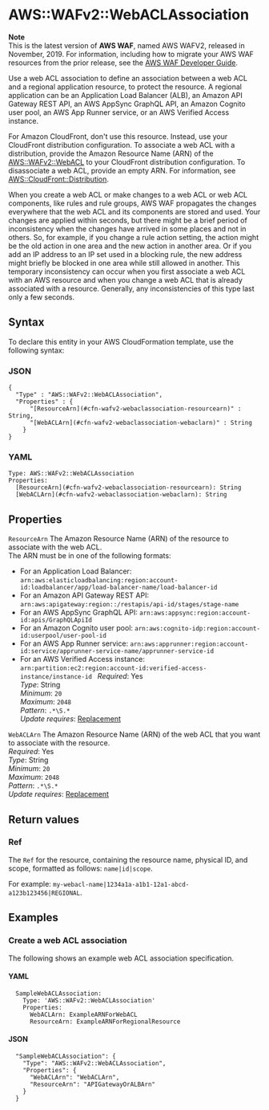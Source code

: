 # AWS::WAFv2::WebACLAssociation<a name="aws-resource-wafv2-webaclassociation"></a>

**Note**  
This is the latest version of **AWS WAF**, named AWS WAFV2, released in November, 2019\. For information, including how to migrate your AWS WAF resources from the prior release, see the [AWS WAF Developer Guide](https://docs.aws.amazon.com/waf/latest/developerguide/waf-chapter.html)\. 

Use a web ACL association to define an association between a web ACL and a regional application resource, to protect the resource\. A regional application can be an Application Load Balancer \(ALB\), an Amazon API Gateway REST API, an AWS AppSync GraphQL API, an Amazon Cognito user pool, an AWS App Runner service, or an AWS Verified Access instance\. 

For Amazon CloudFront, don't use this resource\. Instead, use your CloudFront distribution configuration\. To associate a web ACL with a distribution, provide the Amazon Resource Name \(ARN\) of the [AWS::WAFv2::WebACL](aws-resource-wafv2-webacl.md) to your CloudFront distribution configuration\. To disassociate a web ACL, provide an empty ARN\. For information, see [AWS::CloudFront::Distribution](https://docs.aws.amazon.com/AWSCloudFormation/latest/UserGuide/aws-resource-cloudfront-distribution.html)\. 

When you create a web ACL or make changes to a web ACL or web ACL components, like rules and rule groups, AWS WAF propagates the changes everywhere that the web ACL and its components are stored and used\. Your changes are applied within seconds, but there might be a brief period of inconsistency when the changes have arrived in some places and not in others\. So, for example, if you change a rule action setting, the action might be the old action in one area and the new action in another area\. Or if you add an IP address to an IP set used in a blocking rule, the new address might briefly be blocked in one area while still allowed in another\. This temporary inconsistency can occur when you first associate a web ACL with an AWS resource and when you change a web ACL that is already associated with a resource\. Generally, any inconsistencies of this type last only a few seconds\.

## Syntax<a name="aws-resource-wafv2-webaclassociation-syntax"></a>

To declare this entity in your AWS CloudFormation template, use the following syntax:

### JSON<a name="aws-resource-wafv2-webaclassociation-syntax.json"></a>

```
{
  "Type" : "AWS::WAFv2::WebACLAssociation",
  "Properties" : {
      "[ResourceArn](#cfn-wafv2-webaclassociation-resourcearn)" : String,
      "[WebACLArn](#cfn-wafv2-webaclassociation-webaclarn)" : String
    }
}
```

### YAML<a name="aws-resource-wafv2-webaclassociation-syntax.yaml"></a>

```
Type: AWS::WAFv2::WebACLAssociation
Properties: 
  [ResourceArn](#cfn-wafv2-webaclassociation-resourcearn): String
  [WebACLArn](#cfn-wafv2-webaclassociation-webaclarn): String
```

## Properties<a name="aws-resource-wafv2-webaclassociation-properties"></a>

`ResourceArn`  <a name="cfn-wafv2-webaclassociation-resourcearn"></a>
The Amazon Resource Name \(ARN\) of the resource to associate with the web ACL\.   
The ARN must be in one of the following formats:  
+ For an Application Load Balancer: `arn:aws:elasticloadbalancing:region:account-id:loadbalancer/app/load-balancer-name/load-balancer-id ` 
+ For an Amazon API Gateway REST API: `arn:aws:apigateway:region::/restapis/api-id/stages/stage-name ` 
+ For an AWS AppSync GraphQL API: `arn:aws:appsync:region:account-id:apis/GraphQLApiId ` 
+ For an Amazon Cognito user pool: `arn:aws:cognito-idp:region:account-id:userpool/user-pool-id ` 
+ For an AWS App Runner service: `arn:aws:apprunner:region:account-id:service/apprunner-service-name/apprunner-service-id ` 
+ For an AWS Verified Access instance: `arn:partition:ec2:region:account-id:verified-access-instance/instance-id ` 
*Required*: Yes  
*Type*: String  
*Minimum*: `20`  
*Maximum*: `2048`  
*Pattern*: `.*\S.*`  
*Update requires*: [Replacement](https://docs.aws.amazon.com/AWSCloudFormation/latest/UserGuide/using-cfn-updating-stacks-update-behaviors.html#update-replacement)

`WebACLArn`  <a name="cfn-wafv2-webaclassociation-webaclarn"></a>
The Amazon Resource Name \(ARN\) of the web ACL that you want to associate with the resource\.  
*Required*: Yes  
*Type*: String  
*Minimum*: `20`  
*Maximum*: `2048`  
*Pattern*: `.*\S.*`  
*Update requires*: [Replacement](https://docs.aws.amazon.com/AWSCloudFormation/latest/UserGuide/using-cfn-updating-stacks-update-behaviors.html#update-replacement)

## Return values<a name="aws-resource-wafv2-webaclassociation-return-values"></a>

### Ref<a name="aws-resource-wafv2-webaclassociation-return-values-ref"></a>

The `Ref` for the resource, containing the resource name, physical ID, and scope, formatted as follows: `name|id|scope`\.

For example: `my-webacl-name|1234a1a-a1b1-12a1-abcd-a123b123456|REGIONAL`\.

## Examples<a name="aws-resource-wafv2-webaclassociation--examples"></a>



### Create a web ACL association<a name="aws-resource-wafv2-webaclassociation--examples--Create_a_web_ACL_association"></a>

The following shows an example web ACL association specification\. 

#### YAML<a name="aws-resource-wafv2-webaclassociation--examples--Create_a_web_ACL_association--yaml"></a>

```
  SampleWebACLAssociation:
    Type: 'AWS::WAFv2::WebACLAssociation'
    Properties:
      WebACLArn: ExampleARNForWebACL
      ResourceArn: ExampleARNForRegionalResource
```

#### JSON<a name="aws-resource-wafv2-webaclassociation--examples--Create_a_web_ACL_association--json"></a>

```
  "SampleWebACLAssociation": {
    "Type": "AWS::WAFv2::WebACLAssociation",
    "Properties": {
      "WebACLArn": "WebACLArn",
      "ResourceArn": "APIGatewayOrALBArn"
    }
  }
```
